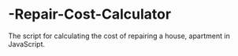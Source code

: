 # -Repair-Cost-Calculator
The script for calculating the cost of repairing a house, apartment in JavaScript.
